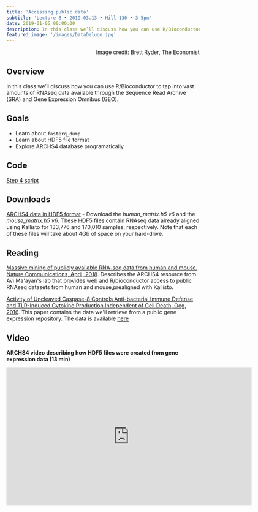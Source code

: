 ```yaml
---
title: 'Accessing public data'
subtitle: 'Lecture 8 • 2019.03.13 • Hill 130 • 3-5pm'
date: 2019-01-05 00:00:00
description: In this class we’ll discuss how you can use R/Bioconductor to tap into vast amounts of RNAseq data available through the Sequence Read Archive (SRA) and Gene Expression Omnibus (GEO).
featured_image: '/images/DataDeluge.jpg'
---
```


<div style="text-align: right"> Image credit: Brett Ryder, The Economist </div>


## Overview

In this class we’ll discuss how you can use R/Bioconductor to tap into vast amounts of RNAseq data available through the Sequence Read Archive (SRA) and Gene Expression Omnibus (GEO). 

## Goals

* Learn about ```fasterq_dump```
* Learn about HDF5 file format
* Explore ARCHS4 database programatically 

## Code

[Step 4 script](http://DIYtranscriptomics.github.io/Code/files/Step4_publicData.R)

## Downloads

[ARCHS4 data in HDF5 format](https://amp.pharm.mssm.edu/archs4/download.html) - Download the *human_matrix.h5 v6* and the *mouse_matrix.h5 v6*.  These HDF5 files contain RNAseq data already aligned using Kallisto for 133,776 and 170,010 samples, respectively.  Note that each of these files will take about 4Gb of space on your hard-drive. 



## Reading

[Massive mining of publicly available RNA-seq data from human and mouse. Nature Communications, April, 2018](https://www.nature.com/articles/s41467-018-03751-6).  Describes the ARCHS4 resource from Avi Ma'ayan's lab that provides web and R/bioconductor access to public RNAseq datasets from human and mouse,prealigned with Kallisto.

[Activity of Uncleaved Caspase-8 Controls Anti-bacterial Immune Defense and TLR-Induced Cytokine Production Independent of Cell Death, Ocg, 2016](https://journals.plos.org/plospathogens/article?id=10.1371/journal.ppat.1005910).  This paper contains the data we'll retrieve from a public gene expression repository.  The data is available [here](https://www.ncbi.nlm.nih.gov/geo/query/acc.cgi?acc=GSE86922)


## Video

**ARCHS4 video describing how HDF5 files were created from gene expression data (13 min)**

<iframe src="https://www.youtube.com/watch?v=TjkWSBQuKoE" width="640" height="360" frameborder="0" allowfullscreen></iframe>


